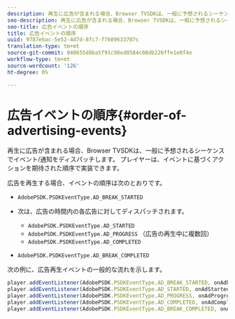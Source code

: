 ```yaml
---
description: 再生に広告が含まれる場合、Browser TVSDKは、一般に予想されるシーケンスでイベント/通知をディスパッチします。 プレイヤーは、イベントに基づくアクションを期待された順序で実装できます。
seo-description: 再生に広告が含まれる場合、Browser TVSDKは、一般に予想されるシーケンスでイベント/通知をディスパッチします。 プレイヤーは、イベントに基づくアクションを期待された順序で実装できます。
seo-title: 広告イベントの順序
title: 広告イベントの順序
uuid: 9787e6ac-5e52-4d7d-8fc7-f7609633707c
translation-type: tm+mt
source-git-commit: 040655d8ba5f91c98ed0584c08db226ffe1e0f4e
workflow-type: tm+mt
source-wordcount: '126'
ht-degree: 0%

---
```



# 広告イベントの順序{#order-of-advertising-events}

再生に広告が含まれる場合、Browser TVSDKは、一般に予想されるシーケンスでイベント/通知をディスパッチします。 プレイヤーは、イベントに基づくアクションを期待された順序で実装できます。

<!--<a id="section_69E3CCBC57BB48399799876E83908348"></a>-->

広告を再生する場合、イベントの順序は次のとおりです。

* `AdobePSDK.PSDKEventType.AD_BREAK_STARTED`
* 次は、広告の時間内の各広告に対してディスパッチされます。

   * `AdobePSDK.PSDKEventType.AD_STARTED`
   * `AdobePSDK.PSDKEventType.AD_PROGRESS` （広告の再生中に複数回）
   * `AdobePSDK.PSDKEventType.AD_COMPLETED`

* `AdobePSDK.PSDKEventType.AD_BREAK_COMPLETED`

次の例に、広告再生イベントの一般的な流れを示します。

```js
player.addEventListener(AdobePSDK.PSDKEventType.AD_BREAK_STARTED, onAdbreakStarted); 
player.addEventListener(AdobePSDK.PSDKEventType.AD_STARTED, onAdStarted); 
player.addEventListener(AdobePSDK.PSDKEventType.AD_PROGRESS, onAdProgress); 
player.addEventListener(AdobePSDK.PSDKEventType.AD_COMPLETED, onAdCompleted); 
player.addEventListener(AdobePSDK.PSDKEventType.AD_BREAK_COMPLETED, onAdbreakCompleted);
```

